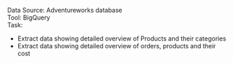 Data Source: Adventureworks database  
Tool: BigQuery  
Task:  

- Extract data showing detailed overview of Products and their categories
- Extract data showing detailed overview of orders, products and their cost
